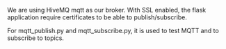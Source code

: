 We are using HiveMQ mqtt as our broker. With SSL enabled, the flask application require certificates to be able to publish/subscribe.

For mqtt_publish.py and mqtt_subscribe.py, it is used to test MQTT and to subscribe to topics.